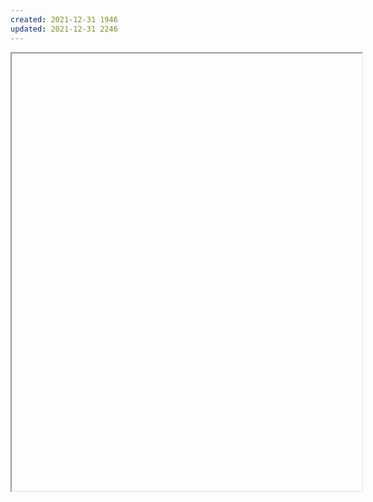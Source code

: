 ```yaml
---
created: 2021-12-31 1946
updated: 2021-12-31 2246
---
```

<center><iframe width="560" height="700" src=""></iframe></center>